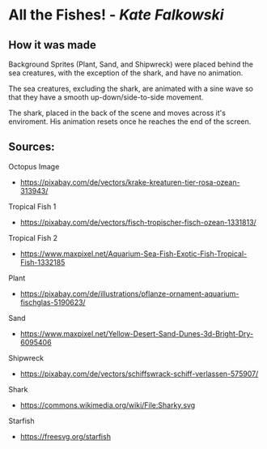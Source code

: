 # All the Fishes! - *Kate Falkowski*

## How it was made

Background Sprites (Plant, Sand, and Shipwreck) were placed behind the sea creatures, with the exception of the shark, and have no animation.

The sea creatures, excluding the shark, are animated with a sine wave so that they have a smooth up-down/side-to-side movement.

The shark, placed in the back of the scene and moves across it's enviroment. His animation resets once he reaches the end of the screen.


## Sources:
Octopus Image
- https://pixabay.com/de/vectors/krake-kreaturen-tier-rosa-ozean-313943/

Tropical Fish 1
- https://pixabay.com/de/vectors/fisch-tropischer-fisch-ozean-1331813/ 

Tropical Fish 2
- https://www.maxpixel.net/Aquarium-Sea-Fish-Exotic-Fish-Tropical-Fish-1332185 

Plant
- https://pixabay.com/de/illustrations/pflanze-ornament-aquarium-fischglas-5190623/

Sand
- https://www.maxpixel.net/Yellow-Desert-Sand-Dunes-3d-Bright-Dry-6095406

Shipwreck
- https://pixabay.com/de/vectors/schiffswrack-schiff-verlassen-575907/

Shark
- https://commons.wikimedia.org/wiki/File:Sharky.svg

Starfish
- https://freesvg.org/starfish
